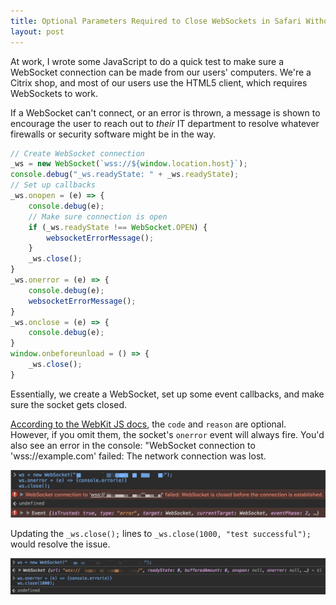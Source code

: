 ```yaml
---
title: Optional Parameters Required to Close WebSockets in Safari Without Errors
layout: post
---
```


At work, I wrote some JavaScript to do a quick test to make sure a WebSocket
connection can be made from our users' computers. We're a Citrix shop, and most
of our users use the HTML5 client, which requires WebSockets to work.

If a WebSocket can't connect, or an error is thrown, a message is shown to
encourage the user to reach out to *their* IT department to resolve whatever
firewalls or security software might be in the way.

```javascript
// Create WebSocket connection
_ws = new WebSocket(`wss://${window.location.host}`);
console.debug("_ws.readyState: " + _ws.readyState);
// Set up callbacks
_ws.onopen = (e) => {
    console.debug(e);
    // Make sure connection is open
    if (_ws.readyState !== WebSocket.OPEN) {
        websocketErrorMessage();
    }
    _ws.close();
}
_ws.onerror = (e) => {
    console.debug(e);
    websocketErrorMessage();
}
_ws.onclose = (e) => {
    console.debug(e);
}
window.onbeforeunload = () => {
    _ws.close();
}
```

Essentially, we create a WebSocket, set up some event callbacks, and make sure
the socket gets closed.

[According to the WebKit JS
docs](https://developer.apple.com/documentation/webkitjs/websocket/1632860-close),
the `code` and `reason` are optional. However, if you omit them, the socket's
`onerror` event will always fire. You'd also see an error in the console:
"WebSocket connection to 'wss://example.com' failed: The network connection was
lost.

![Safari WebSocket Error](/content/2024-12-16/safari_websocket_error.jpeg)

Updating the `_ws.close();` lines to `_ws.close(1000, "test successful");` would
resolve the issue.

![Safari WebSocket Success](/content/2024-12-16/safari_websocket_success.jpeg)
